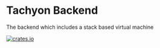 # Tachyon Backend
The backend which includes a stack based virtual machine

[![crates.io](https://img.shields.io/crates/v/graviton_backend?style=flat-square)](https://crates.io/crates/graviton_backend)